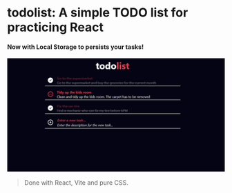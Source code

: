 # todolist: A simple TODO list for practicing React

#### Now with Local Storage to persists your tasks!

![todolist view](public/todolist.png)

> Done with React, Vite and pure CSS.
